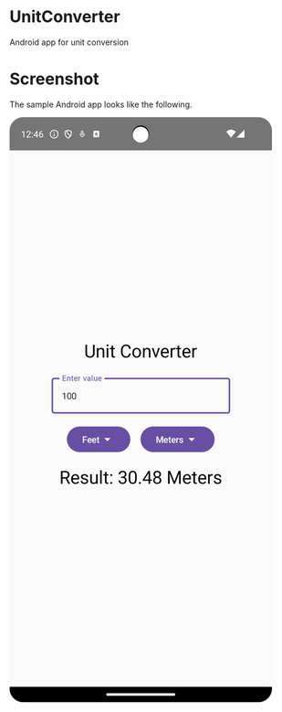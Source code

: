 # UnitConverter
Android app for unit conversion

# Screenshot

The sample Android app looks like the following.

![](./screenshot.png)